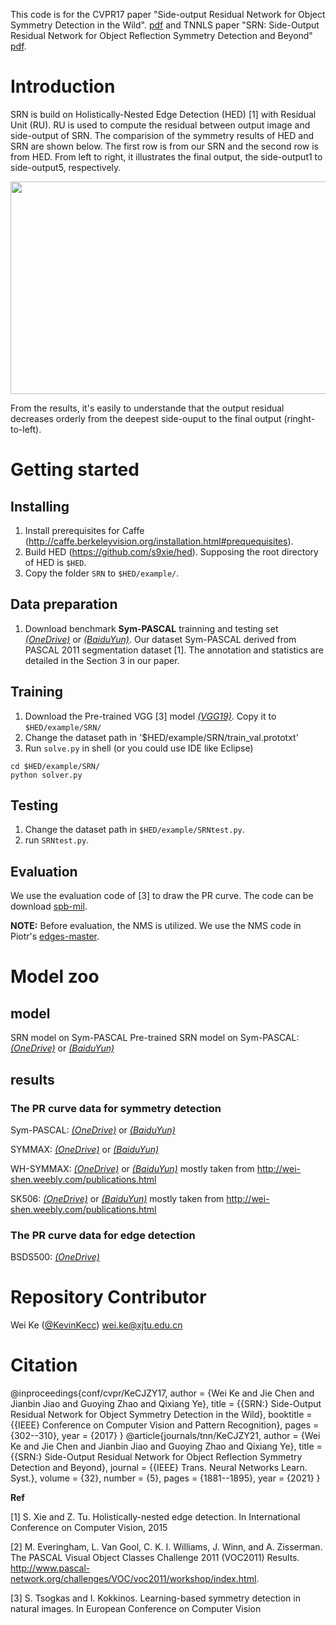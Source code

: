 This code is for the CVPR17 paper "Side-output Residual Network for Object Symmetry Detection in the Wild". [pdf](https://openaccess.thecvf.com/content_cvpr_2017/papers/Ke_SRN_Side-output_Residual_CVPR_2017_paper.pdf) and TNNLS paper "SRN: Side-Output Residual Network for Object Reflection Symmetry Detection and Beyond" [pdf](https://ieeexplore.ieee.org/document/9103933).

# Introduction

SRN is build on Holistically-Nested Edge Detection (HED) [1] with Residual Unit (RU). RU is used to compute the residual between output image and side-output of SRN. The comparision of the symmetry results of HED and SRN are shown below. The first row is from our SRN and the second row is from HED. From left to right, it illustrates the final output, the side-output1 to side-output5, respectively. 

<img src="https://2juhbw-sn3301.files.1drv.com/y4mT44qwVR6EkcDTVOs9MVSArtqSNlqrWTy3KOQaybU2AI1h8MR7NArWo6NH5DpGCo2E3NV3lu_nppbyxXFe61_4TNFoDitPcpGpuydSRXt3s9yoIRpzybSWn38Aj0UayAPNA2jw0FiE_VjzpNbQppqayl_XrMJ_UTxLoHrtekJngNvicKNR4SL1jW35_adVugVF5WxEWn3wiowSshIgF6uDQ?width=1457&height=550&cropmode=none" width="900" height="340" />

From the results, it's easily to understande that the output residual decreases orderly from the deepest side-ouput to the final output (ringht-to-left). 

# Getting started

## Installing
1. Install prerequisites for Caffe (http://caffe.berkeleyvision.org/installation.html#prequequisites).
1. Build HED (https://github.com/s9xie/hed). Supposing the root directory of HED is `$HED`.
1. Copy the folder `SRN` to `$HED/example/`. 

## Data preparation
1. Download benchmark **Sym-PASCAL** trainning and testing set [*(OneDrive)*](https://1drv.ms/u/s!AtLMd2E51FVrhRydfW0V-u-bLOgv) or [*(BaiduYun)*](http://pan.baidu.com/s/1slO0v73). Our dataset Sym-PASCAL derived from PASCAL 2011 segmentation dataset [1]. The annotation and statistics are detailed in the Section 3 in our paper.

## Training
1. Download the Pre-trained VGG [3] model [*(VGG19)*](https://gist.github.com/ksimonyan/3785162f95cd2d5fee77#file-readme-md). Copy it to `$HED/example/SRN/`
1. Change the dataset path in '$HED/example/SRN/train_val.prototxt'
1. Run `solve.py` in shell (or you could use IDE like Eclipse)
```
cd $HED/example/SRN/
python solver.py
```

## Testing
1. Change the dataset path in `$HED/example/SRNtest.py`.
1. run `SRNtest.py`.

## Evaluation

We use the evaluation code of [3] to draw the PR curve. The code can be download [spb-mil](https://github.com/tsogkas/spb-mil).

**NOTE:** Before evaluation, the NMS is utilized. We use the NMS code in Piotr's [edges-master](https://github.com/pdollar/edges).


# Model zoo

## model
SRN model on Sym-PASCAL
Pre-trained SRN model on Sym-PASCAL: [*(OneDrive)*](https://1drv.ms/u/s!AtLMd2E51FVrhR25fGZTs4NbgRXj) or [*(BaiduYun)*](http://pan.baidu.com/s/1c1Rs1xu)

## results
### The PR curve data for symmetry detection
Sym-PASCAL: [*(OneDrive)*](https://1drv.ms/f/s!AtLMd2E51FVrhSKfoRdUk7lSPqF7) or [*(BaiduYun)*](http://pan.baidu.com/s/1gf5GYS7)

SYMMAX: [*(OneDrive)*](https://1drv.ms/f/s!AtLMd2E51FVrhR8DjbOJtK7YV_tE) or [*(BaiduYun)*](http://pan.baidu.com/s/1i4Rbys9)

WH-SYMMAX: [*(OneDrive)*](https://1drv.ms/f/s!AtLMd2E51FVrhR8DjbOJtK7YV_tE) or [*(BaiduYun)*](http://pan.baidu.com/s/1o7UUUk6) mostly taken from http://wei-shen.weebly.com/publications.html

SK506: [*(OneDrive)*](https://1drv.ms/f/s!AtLMd2E51FVrhR8DjbOJtK7YV_tE) or [*(BaiduYun)*](http://pan.baidu.com/s/1nuMP0hz) mostly taken from http://wei-shen.weebly.com/publications.html

### The PR curve data for edge detection
BSDS500: [*(OneDrive)*](https://1drv.ms/f/s!AtLMd2E51FVrhiMs1PJcfHb48dbZ)


# Repository Contributor
Wei Ke ([@KevinKecc](https://github.com/KevinKecc))
wei.ke@xjtu.edu.cn

# Citation
@inproceedings{conf/cvpr/KeCJZY17,
  author    = {Wei Ke and Jie Chen and Jianbin Jiao and Guoying Zhao and Qixiang Ye},
  title     = {{SRN:} Side-Output Residual Network for Object Symmetry Detection in the Wild},
  booktitle = {{IEEE} Conference on Computer Vision and Pattern Recognition},
  pages     = {302--310},
  year      = {2017}
}
@article{journals/tnn/KeCJZY21,
  author    = {Wei Ke and Jie Chen and Jianbin Jiao and Guoying Zhao and Qixiang Ye},
  title     = {{SRN:} Side-Output Residual Network for Object Reflection Symmetry Detection and Beyond},
  journal   = {{IEEE} Trans. Neural Networks Learn. Syst.},
  volume    = {32},
  number    = {5},
  pages     = {1881--1895},
  year      = {2021}
}


**Ref**

[1]  S. Xie and Z. Tu. Holistically-nested edge detection. In International Conference on Computer Vision, 2015

[2]  M. Everingham, L. Van Gool, C. K. I. Williams, J. Winn, and A. Zisserman. The PASCAL Visual Object Classes Challenge 2011 (VOC2011) Results. http://www.pascal-network.org/challenges/VOC/voc2011/workshop/index.html.

[3]  S. Tsogkas and I. Kokkinos. Learning-based symmetry detection in natural images. In European Conference on Computer Vision
